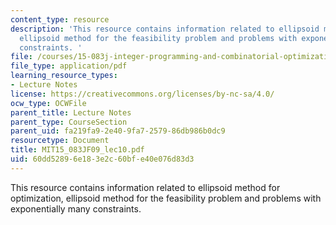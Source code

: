 ```yaml
---
content_type: resource
description: 'This resource contains information related to ellipsoid method for optimization,
  ellipsoid method for the feasibility problem and problems with exponentially many
  constraints. '
file: /courses/15-083j-integer-programming-and-combinatorial-optimization-fall-2009/60dd52896e183e2c60bfe40e076d83d3_MIT15_083JF09_lec10.pdf
file_type: application/pdf
learning_resource_types:
- Lecture Notes
license: https://creativecommons.org/licenses/by-nc-sa/4.0/
ocw_type: OCWFile
parent_title: Lecture Notes
parent_type: CourseSection
parent_uid: fa219fa9-2e40-9fa7-2579-86db986b0dc9
resourcetype: Document
title: MIT15_083JF09_lec10.pdf
uid: 60dd5289-6e18-3e2c-60bf-e40e076d83d3
---
```

This resource contains information related to ellipsoid method for optimization, ellipsoid method for the feasibility problem and problems with exponentially many constraints. 